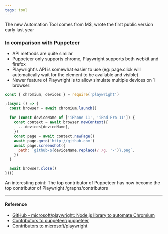 ```yaml
---
tags: tool
---
```


The new Automation Tool comes from M$, wrote the first public version early last
year

### In comparison with Puppeteer

- API methods are quite similar
- Puppeteer only supports chrome, Playwright supports both webkit and firefox
- Playwright's API is somewhat easier to use (eg: page.click will automatically
  wait for the element to be available and visible)
- Newer feature of Playwright is to allow simulate multiple devices on 1
  browser:

```js
const { chromium, devices } = require('playwright')

;(async () => {
  const browser = await chromium.launch()

  for (const deviceName of ['iPhone 11', 'iPad Pro 11']) {
    const context = await browser.newContext({
      ...devices[deviceName],
    })
    const page = await context.newPage()
    await page.goto('http://github.com')
    await page.screenshot({
      path: `github-${deviceName.replace(/ /g, '-')}.png`,
    })
  }

  await browser.close()
})()
```

An interesting point: The top contributor of Puppeteer has now become the top
contributor of Playwright /graphs/contributors

---

#### Reference

- [GitHub - microsoft/playwright: Node.js library to automate Chromium](https://github.com/microsoft/playwright)
- [Contributors to puppeteer/puppeteer](https://github.com/puppeteer/puppeteer/graphs/contributors)
- [Contributors to microsoft/playwright](https://github.com/microsoft/playwright/graphs/contributors)
